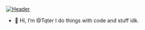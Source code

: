 [![Header](https://raw.githubusercontent.com/Tqter/readme_header.png "Header")](https://www.bytelion.com/wp-content/uploads/2015/12/python-banner.png)

- 👋 Hi, I’m @Tqter
I do things with code and stuff idk.

